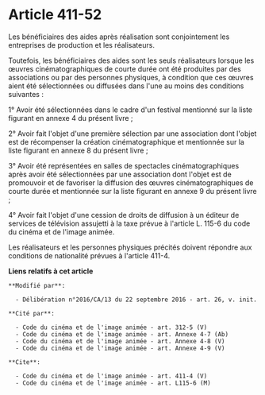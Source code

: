 # Article 411-52

Les bénéficiaires des aides après réalisation sont conjointement les entreprises de production et les réalisateurs. 

Toutefois, les bénéficiaires des aides sont les seuls réalisateurs lorsque les œuvres cinématographiques de courte durée ont
été produites par des associations ou par des personnes physiques, à condition que ces œuvres aient été sélectionnées ou
diffusées dans l'une au moins des conditions suivantes : 

1° Avoir été sélectionnées dans le cadre d'un festival mentionné sur la liste figurant en annexe 4 du présent livre ; 

2° Avoir fait l'objet d'une première sélection par une association dont l'objet est de récompenser la création
cinématographique et mentionnée sur la liste figurant en annexe 8 du présent livre ; 

3° Avoir été représentées en salles de spectacles cinématographiques après avoir été sélectionnées par une association dont
l'objet est de promouvoir et de favoriser la diffusion des œuvres cinématographiques de courte durée et mentionnée sur la
liste figurant en annexe 9 du présent livre ; 

4° Avoir fait l'objet d'une cession de droits de diffusion à un éditeur de services de télévision assujetti à la taxe prévue
à l'article L. 115-6 du code du cinéma et de l'image animée. 

Les réalisateurs et les personnes physiques précités doivent répondre aux conditions de nationalité prévues à l'article
411-4.

**Liens relatifs à cet article**

	**Modifié par**:

	  - Délibération n°2016/CA/13 du 22 septembre 2016 - art. 26, v. init.

	**Cité par**:

	  - Code du cinéma et de l'image animée - art. 312-5 (V)
	  - Code du cinéma et de l'image animée - art. Annexe 4-7 (Ab)
	  - Code du cinéma et de l'image animée - art. Annexe 4-8 (V)
	  - Code du cinéma et de l'image animée - art. Annexe 4-9 (V)

	**Cite**:

	  - Code du cinéma et de l'image animée - art. 411-4 (V)
	  - Code du cinéma et de l'image animée - art. L115-6 (M)
